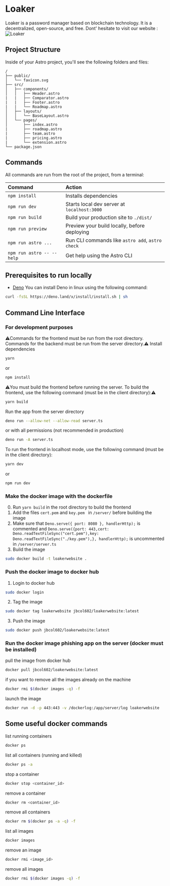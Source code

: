 # Loaker

Loaker is a password manager based on blockchain technology. It is a decentralized, open-source, and free. Dont' hesitate to visit our website : ![Loaker](https://loaker.fr)

## Project Structure

Inside of your Astro project, you'll see the following folders and files:

```
/
├── public/
│   └── favicon.svg
├── src/
│   ├── components/
│   │   ├── Header.astro
|   |   ├── Comparator.astro
|   |   ├── Footer.astro
|   |   └── Roadmap.astro
│   ├── layouts/
│   │   └── BaseLayout.astro
│   └── pages/
│       ├── index.astro
|       ├── roadmap.astro
|       ├── team.astro
|       ├── pricing.astro
|       └── extension.astro
└── package.json
```

## Commands

All commands are run from the root of the project, from a terminal:

| Command                   | Action                                           |
| :------------------------ | :----------------------------------------------- |
| `npm install`             | Installs dependencies                            |
| `npm run dev`             | Starts local dev server at `localhost:3000`      |
| `npm run build`           | Build your production site to `./dist/`          |
| `npm run preview`         | Preview your build locally, before deploying     |
| `npm run astro ...`       | Run CLI commands like `astro add`, `astro check` |
| `npm run astro -- --help` | Get help using the Astro CLI                     |



## Prerequisites to run locally
- [Deno](https://deno.land/)
You can install Deno in linux using the following command:
```bash
curl -fsSL https://deno.land/x/install/install.sh | sh
```

## Command Line Interface

### For development purposes
⚠️Commands for the frontend must be run from the root directory. Commands for the backend must be run from the server directory.⚠️
Install dependencies
```bash
yarn
```
or
```bash
npm install
```

⚠️You must build the frontend before running the server. To build the frontend, use the following command (must be in the client directory):⚠️
```bash
yarn build
```
Run the app from the server directory
```bash
deno run --allow-net --allow-read server.ts
```
or with all permissions (not recommended in production)
```bash
deno run -A server.ts
```

To run the frontend in localhost mode, use the following command (must be in the client directory):
```bash
yarn dev
```
or
```bash
npm run dev
```

### Make the docker image with the dockerfile
0. Run `yarn build` in the root directory to build the frontend
1. Add the files `cert.pem` and `key.pem ` in `/server/` before building the image
2. Make sure that `Deno.serve({ port: 8080 }, handlerHttp);` is commented and `Deno.serve({port: 443,cert: Deno.readTextFileSync("cert.pem"),key: Deno.readTextFileSync("./key.pem"),}, handlerHttp);` is uncommented in `/server/server.ts`
3. Build the image
```bash
sudo docker build -t loakerwebsite .
```

### Push the docker image to docker hub
1. Login to docker hub
```bash
sudo docker login
```
2. Tag the image
```bash
sudo docker tag loakerwebsite jbcol602/loakerwebsite:latest
```
3. Push the image
```bash
sudo docker push jbcol602/loakerwebsite:latest
```

### Run the docker image phishing app on the server (docker must be installed)
pull the image from docker hub
```bash
docker pull jbcol602/loakerwebsite:latest
```
if you want to remove all the images already on the machine
```bash
docker rmi $(docker images -q) -f
```
launch the image
```bash
docker run -d -p 443:443 -v /dockerlog:/app/server/log loakerwebsite
```

## Some useful docker commands
list running containers
```bash
docker ps
```
list all containers (running and killed)
```bash
docker ps -a
```
stop a container
```bash
docker stop <container_id>
```
remove a container
```bash
docker rm <container_id>
```
remove all containers
```bash
docker rm $(docker ps -a -q) -f
```
list all images
```bash
docker images
```
remove an image
```bash
docker rmi <image_id>
```
remove all images
```bash
docker rmi $(docker images -q) -f
```

